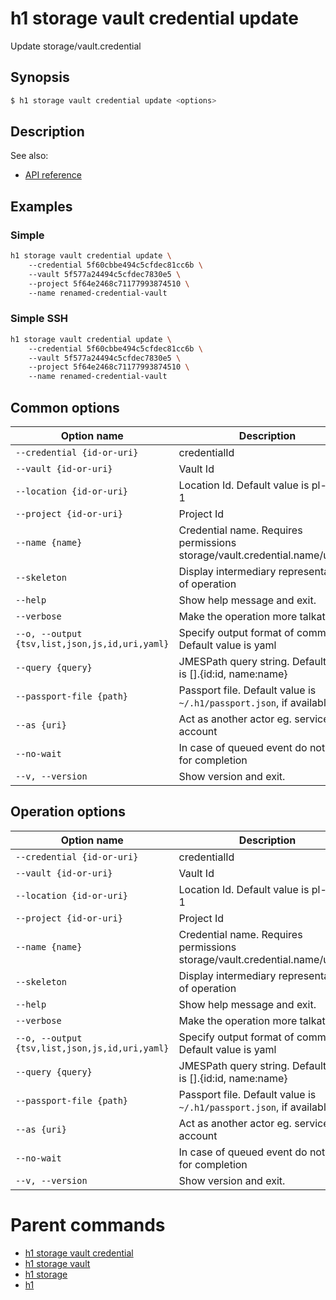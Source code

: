 
# h1 storage vault credential update

Update storage/vault.credential

## Synopsis

```bash
$ h1 storage vault credential update <options>
```

## Description

See also:

* [API reference](https://api.hyperone.com/v2/docs#operation/storage_project_vault_credential_patch)

## Examples


### Simple

```bash
h1 storage vault credential update \ 
	--credential 5f60cbbe494c5cfdec81cc6b \ 
	--vault 5f577a24494c5cfdec7830e5 \ 
	--project 5f64e2468c71177993874510 \ 
	--name renamed-credential-vault
```
### Simple SSH

```bash
h1 storage vault credential update \ 
	--credential 5f60cbbe494c5cfdec81cc6b \ 
	--vault 5f577a24494c5cfdec7830e5 \ 
	--project 5f64e2468c71177993874510 \ 
	--name renamed-credential-vault
```

## Common options

| Option name                                        | Description                                                                |
| -------------------------------------------------- | -------------------------------------------------------------------------- |
| ```--credential {id-or-uri}```                     | credentialId                                                               |
| ```--vault {id-or-uri}```                          | Vault Id                                                                   |
| ```--location {id-or-uri}```                       | Location Id. Default value is pl-waw-1                                     |
| ```--project {id-or-uri}```                        | Project Id                                                                 |
| ```--name {name}```                                | Credential name. Requires permissions storage/vault.credential.name/update |
| ```--skeleton```                                   | Display intermediary representation of operation                           |
| ```--help```                                       | Show help message and exit.                                                |
| ```--verbose```                                    | Make the operation more talkative.                                         |
| ```--o, --output {tsv,list,json,js,id,uri,yaml}``` | Specify output format of command. Default value is yaml                    |
| ```--query {query}```                              | JMESPath query string. Default value is [].\{id:id, name:name\}            |
| ```--passport-file {path}```                       | Passport file. Default value is ```~/.h1/passport.json```, if available.   |
| ```--as {uri}```                                   | Act as another actor eg. service account                                   |
| ```--no-wait```                                    | In case of queued event do not wait for completion                         |
| ```--v, --version```                               | Show version and exit.                                                     |

## Operation options

| Option name                                        | Description                                                                |
| -------------------------------------------------- | -------------------------------------------------------------------------- |
| ```--credential {id-or-uri}```                     | credentialId                                                               |
| ```--vault {id-or-uri}```                          | Vault Id                                                                   |
| ```--location {id-or-uri}```                       | Location Id. Default value is pl-waw-1                                     |
| ```--project {id-or-uri}```                        | Project Id                                                                 |
| ```--name {name}```                                | Credential name. Requires permissions storage/vault.credential.name/update |
| ```--skeleton```                                   | Display intermediary representation of operation                           |
| ```--help```                                       | Show help message and exit.                                                |
| ```--verbose```                                    | Make the operation more talkative.                                         |
| ```--o, --output {tsv,list,json,js,id,uri,yaml}``` | Specify output format of command. Default value is yaml                    |
| ```--query {query}```                              | JMESPath query string. Default value is [].\{id:id, name:name\}            |
| ```--passport-file {path}```                       | Passport file. Default value is ```~/.h1/passport.json```, if available.   |
| ```--as {uri}```                                   | Act as another actor eg. service account                                   |
| ```--no-wait```                                    | In case of queued event do not wait for completion                         |
| ```--v, --version```                               | Show version and exit.                                                     |

# Parent commands

* [h1 storage vault credential](./../README.md)
* [h1 storage vault](./../../README.md)
* [h1 storage](./../../../README.md)
* [h1](./../../../../README.md)
